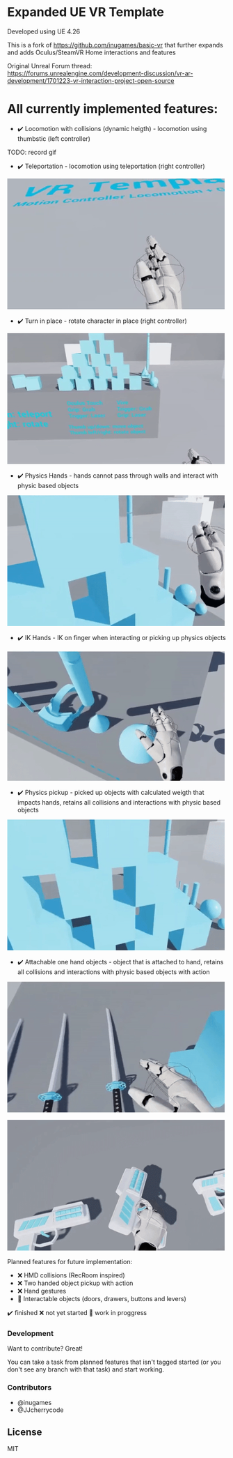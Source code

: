 # Expanded UE VR Template

Developed using UE 4.26

This is a fork of https://github.com/inugames/basic-vr that further expands and adds Oculus/SteamVR Home interactions and features

Original Unreal Forum thread: https://forums.unrealengine.com/development-discussion/vr-ar-development/1701223-vr-interaction-project-open-source

# All currently implemented features:

  - :heavy_check_mark: Locomotion with collisions (dynamic heigth) - locomotion using thumbstic (left controller)
  
  TODO: record gif

  - :heavy_check_mark: Teleportation - locomotion using teleportation (right controller)
  
![teleport](./gif/teleport.gif)

  - :heavy_check_mark: Turn in place - rotate character in place (right controller)
  
![rotation](./gif/rotation.gif)

  - :heavy_check_mark: Physics Hands - hands cannot pass through walls and interact with physic based objects
  
![physic_hands](./gif/physic_hands.gif)

  - :heavy_check_mark: IK Hands - IK on finger when interacting or picking up physics objects
  
![ik](./gif/ik.gif)

  - :heavy_check_mark: Physics pickup - picked up objects with calculated weigth that impacts hands, retains all collisions and interactions with physic based objects
  
![physics_objects](./gif/physics_objects.gif)

  - :heavy_check_mark: Attachable one hand objects - object that is attached to hand, retains all collisions and interactions with physic based objects with action
  
![attachable_object](./gif/attachable_object.gif)

![gun](./gif/gun.gif)

Planned features for future implementation:
  - :x: HMD collisions (RecRoom inspired)
  - :x: Two handed object pickup with action
  - :x: Hand gestures
  - :construction: Interactable objects (doors, drawers, buttons and levers)

:heavy_check_mark: finished
:x: not yet started
:construction: work in proggress


### Development

Want to contribute? Great!

You can take a task from planned features that isn't tagged started (or you don't see any branch with that task) and start working.


### Contributors

 - @inugames
 - @JJcherrycode

License
----

MIT


